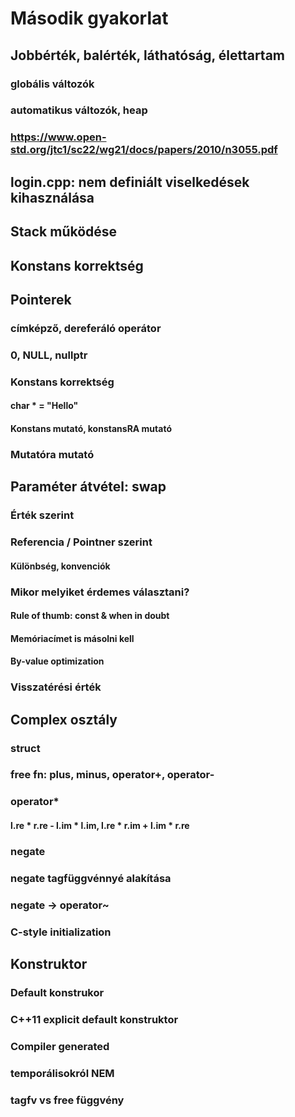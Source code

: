 # Második gyakorlat

## Jobbérték, balérték, láthatóság, élettartam
### globális változók
### automatikus változók, heap
### https://www.open-std.org/jtc1/sc22/wg21/docs/papers/2010/n3055.pdf

## login.cpp: nem definiált viselkedések kihasználása

## Stack működése

## Konstans korrektség

## Pointerek
### címképző, dereferáló operátor
### 0, NULL, nullptr
### Konstans korrektség
#### char * = "Hello"
#### Konstans mutató, konstansRA mutató
### Mutatóra mutató

## Paraméter átvétel: swap
### Érték szerint
### Referencia / Pointner szerint
#### Különbség, konvenciók

### Mikor melyiket érdemes választani?
#### Rule of thumb: const & when in doubt
#### Memóriacímet is másolni kell
#### By-value optimization

### Visszatérési érték

## Complex osztály
### struct
### free fn: plus, minus, operator+, operator-
### operator*
#### l.re * r.re - l.im * l.im, l.re * r.im + l.im * r.re
### negate
### negate tagfüggvénnyé alakítása
### negate -> operator~

### C-style initialization

## Konstruktor
### Default konstrukor
### C++11 explicit default konstruktor
### Compiler generated
### temporálisokról NEM

### tagfv vs free függvény
